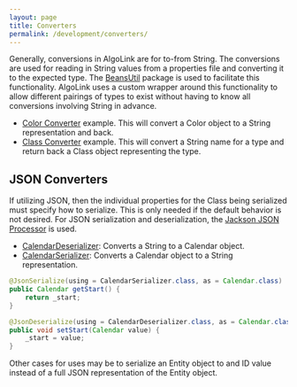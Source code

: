 ```yaml
---
layout: page
title: Converters
permalink: /development/converters/
---
```

Generally, conversions in AlgoLink are for to-from String. The conversions are used for reading in String values from a properties file and converting it to the expected type. The [BeansUtil](https://commons.apache.org/proper/commons-beanutils/) package is used to facilitate this functionality. AlgoLink uses a custom wrapper around this functionality to allow different pairings of types to exist without having to know all conversions involving String in advance.

- [Color Converter](../converters/ColorConverter.java) example. This will convert a Color object to a String representation and back.
- [Class Converter](../converters/ClassConverter.java) example. This will convert a String name for a type and return back a Class object representing the type.

## JSON Converters

If utilizing JSON, then the individual properties for the Class being serialized must specify how to serialize. This is only needed if the default behavior is not desired. For JSON serialization and deserialization, the [Jackson JSON Processor](http://wiki.fasterxml.com/JacksonHome) is used.

- [CalendarDeserializer](../json/CalendarDeserializer.java): Converts a String to a Calendar object.
- [CalendarSerializer](../json/CalendarSerializer.java): Converts a Calendar object to a String representation.

```java
@JsonSerialize(using = CalendarSerializer.class, as = Calendar.class)
public Calendar getStart() {
    return _start;
}

@JsonDeserialize(using = CalendarDeserializer.class, as = Calendar.class)
public void setStart(Calendar value) {
    _start = value;
}
```

Other cases for uses may be to serialize an Entity object to and ID value instead of a full JSON representation of the Entity object.
